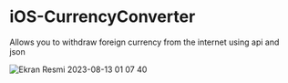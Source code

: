 # iOS-CurrencyConverter
Allows you to withdraw foreign currency from the internet using api and json

![Ekran Resmi 2023-08-13 01 07 40](https://github.com/mkemalarda/iOS-CurrencyConverter/assets/101436801/838467f5-d649-44d5-a2b2-ac43baa0f6a6)
